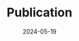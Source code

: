 ---
title: 'Publication'
date: 2024-05-19
type: landing

design:
  # Section spacing
  spacing: '5rem'

# Page sections
sections:
  - block: collection
    id: publication
    content:
      title: Publication
      filters:
        folders:
          - publication
        featured_only: false
    design:
      view: article-grid
      columns: 2
---